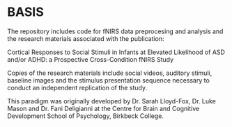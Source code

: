 # BASIS
The repository includes code for fNIRS data preprocesing and analysis and the research materials associated with the publication:

Cortical Responses to Social Stimuli in Infants at Elevated Likelihood of ASD and/or ADHD: a Prospective Cross-Condition fNIRS Study

Copies of the research materials include social videos, auditory stimuli, baseline images and the stimulus presentation sequence necessary to conduct an independent replication of the study.

This paradigm was originally developed by Dr. Sarah Lloyd-Fox, Dr. Luke Mason and Dr. Fani Deligianni at the Centre for Brain and Cognitive Development
School of Psychology, Birkbeck College.
